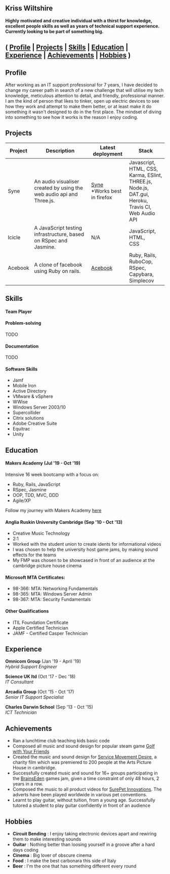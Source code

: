 ## Kriss Wiltshire

**Highly motivated and creative individual with a thirst for knowledge, excellent people skills as well as years of technical support experience. Currently looking to be part of something big.**

## ( [Profile](#profile) | [Projects](#projects) | [Skills](#skills) | [Education](#education) | [Experience](#experience) | [Achievements](#achievements) | [Hobbies](#hobbies) )

## Profile

After working as an IT support professional for 7 years, I have decided to change my career path in search of a new challenge that will utilise my tech knowledge, meticulous attention to detail, and friendly, professional manner. I am the kind of person that likes to tinker, open up electric devices to see how they work and attempt to make them better, or at least make it do something it wasn't designed to do in the first place. The mindset of diving into something to see how it works is the reason I enjoy coding.

## Projects
| Project | Description                                                                  | Latest deployment                                             | Stack                                                                                                          |
|---------|------------------------------------------------------------------------------|---------------------------------------------------------------|----------------------------------------------------------------------------------------------------------------|
| Syne    | An audio visualiser created by using the<br>  web audio api and Three.js.    | [Syne](https://syne.herokuapp.com)<br> *Works best in firefox | Javascript, HTML, CSS,<br> Karma, ESlint, THREE.js,<br> Node.js, DAT.gui, Heroku,<br> Travis CI, Web Audio API |
| Icicle  | A JavaScript testing infrastructure,  based on RSpec and Jasmine.            | N/A                                                           | JavaScript,<br> HTML,<br> CSS                                                                                  |
| Acebook | A clone of facebook using Ruby on rails.                                                          | [Acebook](https://acebook-fantastic-four.herokuapp.com)       | Ruby, Rails, RuboCop,<br> RSpec, Capybara, Simplecov                                                          |

## Skills

#### Team Player


#### Problem-solving

TODO

#### Documentation
TODO


#### Software Skills
- Jamf
- Mobile Iron
- Active Directory
- VMware & vSphere
- WWise
- Windows Server 2003/10
- Supercollider
- Citrix solutions
- Adobe Creative Suite
- Equitrac
- Unity

## Education

#### Makers Academy (Jul '19 - Oct '19)

Intensive 16 week bootcamp with a focus on:
- Ruby, Rails, JavaScript
- RSpec, Jasmine
- OOP, TDD, MVC, DDD
- Agile/XP


Follow my journey with Makers Academy [here](https://medium.com/@kriss.wiltshire)

#### Anglia Ruskin University Cambridge (Sep '10 - Oct '13)

- Creative Music Technology
- 2:1
- Worked with the student union to create idents for informational videos
- I was chosen to help the university host game jams, by making sound effects for the teams
- My FMP was chosen to be showcased in front of an audience at the cambridge picture house cinema

#### Microsoft MTA Certificates:

- 98-366: MTA: Networking Fundamentals
- 98-365: MTA: Windows Server Admin
- 98-367: MTA: Security Fundamentals


#### Other Qualifications

- ITIL Foundation Certificate
- Apple Certified Technician
- JAMF - Certified Casper Technician


## Experience

**Omnicom Group** (Jan '19 - April '19)    
*Hybrid Support Engineer*

**Science UK ltd** (Oct '17 - Dec '18)    
*IT Consultant*

**Arcadia Group** (Oct '15 - Oct '17)    
*Senior IT Support Specialist*

**Charles Darwin School** (Sep '13 - Oct '15)    
*ICT Technician*

## Achievements

- Ran a lunchtime club teaching kids basic code  
- Composed all music and sound design for popular steam game [Golf with Your Friends](http://store.steampowered.com/app/431240/)
- Created the music and sound design for [Service Movement Desire](www.cambridgekickstart.com), a charity film which was premiered to 200 people at the Arts Picture House in cambridge.
- Successfully created music and sound for 16+ groups participating in the [BrainsEden](http://www.brainseden.net/) games jam, given a time constraint of only 48 hours, 2 years in a row.
- Composed the music to all product videos for [SurePet Innovations](https://www.surepetcare.com). The adverts have been played worldwide in various pet conventions.
- Learnt to play guitar, without tuition, from a young age. Successfully tutored a student to play guitar
confidently in front of an audience

## Hobbies
- **Circuit Bending** : I enjoy taking electronic devices apart and rewiring them to make interesting sounds
- **Guitar** : Nothing better than loosing yourself in a groove after a hard days coding
- **Cinema** : Big lover of obscure cinema
- **Food** : I make the best carbonara this side of Italy
- **Beer** : I'm the one that has something different every round
